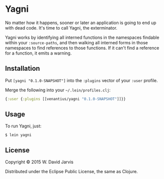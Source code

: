 # Yagni

No matter how it happens, sooner or later an application is going to end up
with dead code. It's time to call Yagni, the exterminator.

Yagni works by identifying all interned functions in the namespaces findable
within your `:source-paths`, and then walking all interned forms in those
namespaces to find references to those functions. If it can't find a reference
for a function, it emits a warning.

## Installation

Put `[yagni "0.1.0-SNAPSHOT"]` into the `:plugins` vector of your
`:user` profile.

Merge the following into your `~/.lein/profiles.clj`:

```clojure
{:user {:plugins [[venantius/yagni "0.1.0-SNAPSHOT"]]}}
```

## Usage

To run Yagni, just:

    $ lein yagni

## License

Copyright © 2015 W. David Jarvis

Distributed under the Eclipse Public License, the same as Clojure.
